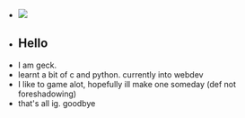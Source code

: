 -  ![](https://komarev.com/ghpvc/?username=geckguy&color=blueviolet)
- ## Hello
-  I am geck.
- learnt a bit of c and python. currently into webdev
- I like to game alot, hopefully ill make one someday (def not foreshadowing)
- that's all ig. goodbye

